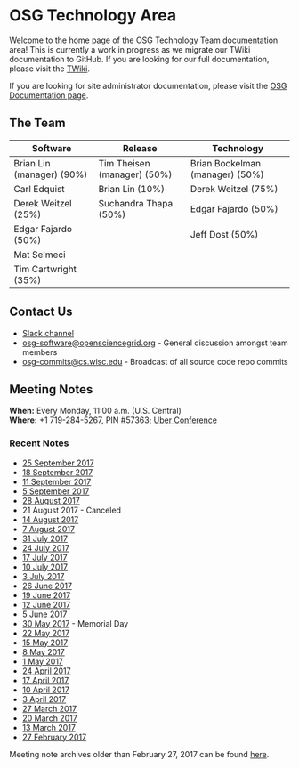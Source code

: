 OSG Technology Area
===================

Welcome to the home page of the OSG Technology Team documentation area! This is currently a work in progress as we migrate our TWiki documentation to GitHub. If you are looking for our full documentation, please visit the [TWiki](https://twiki.opensciencegrid.org/bin/view/SoftwareTeam/WebHome).

If you are looking for site administrator documentation, please visit the [OSG Documentation page](https://opensciencegrid.github.io/docs/).

The Team
--------

| Software | Release | Technology |
| ----------------- | -- | -- |
| Brian Lin (manager) (90%) | Tim Theisen (manager) (50%) | Brian Bockelman (manager) (50%) |
| Carl Edquist | Brian Lin (10%) | Derek Weitzel (75%) |
| Derek Weitzel (25%) | Suchandra Thapa (50%) | Edgar Fajardo (50%) |
| Edgar Fajardo (50%) | | Jeff Dost (50%) |
| Mat Selmeci | | | Marian Zvada (25%)
| Tim Cartwright (35%) | | |

Contact Us
----------

-  [Slack channel](https://opensciencegrid.slack.com/messages/osg-software)
-  [osg-software@opensciencegrid.org](osg-software@opensciencegrid.org) - General discussion amongst team members
-  [osg-commits@cs.wisc.edu](osg-commits@cs.wisc.edu) - Broadcast of all source code repo commits

Meeting Notes
-------------

**When:** Every Monday, 11:00 a.m. (U.S. Central)    
**Where:** +1 719-284-5267, PIN #57363; [Uber Conference](https://www.uberconference.com/osgblin)

### Recent Notes ###

  * [25 September 2017](meetings/2017/TechArea20170925.md)
  * [18 September 2017](meetings/2017/TechArea20170918.md)
  * [11 September 2017](meetings/2017/TechArea20170911.md)
  * [5 September 2017](meetings/2017/TechArea20170905.md)
  * [28 August 2017](meetings/2017/TechArea20170828.md)
  * 21 August 2017 - Canceled
  * [14 August 2017](meetings/2017/TechArea20170814.md)
  * [7 August 2017](meetings/2017/TechArea20170807.md)
  * [31 July 2017](meetings/2017/TechArea20170731.md)
  * [24 July 2017](meetings/2017/TechArea20170724.md)
  * [17 July 2017](meetings/2017/TechArea20170717.md)
  * [10 July 2017](meetings/2017/TechArea20170710.md)
  * [3 July 2017](meetings/2017/TechArea20170703.md)
  * [26 June 2017](meetings/2017/TechArea20170626.md)
  * [19 June 2017](meetings/2017/TechArea20170619.md)
  * [12 June 2017](meetings/2017/TechArea20170612.md)
  * [5 June 2017](meetings/2017/TechArea20170605.md)
  * [30 May 2017](meetings/2017/TechArea20170530.md) - Memorial Day
  * [22 May 2017](meetings/2017/TechArea20170522.md)
  * [15 May 2017](meetings/2017/TechArea20170515.md)
  * [8 May 2017](meetings/2017/TechArea20170508.md)
  * [1 May 2017](meetings/2017/TechArea20170501.md)
  * [24 April 2017](meetings/2017/TechArea20170424.md)
  * [17 April 2017](meetings/2017/TechArea20170417.md)
  * [10 April 2017](https://github.com/opensciencegrid/technology/tree/master/archive/meetings/2017/TechAreaMeeting20170410)
  * [3 April 2017](https://github.com/opensciencegrid/technology/tree/master/archive/meetings/2017/TechAreaMeeting20170403)
  * [27 March 2017](https://github.com/opensciencegrid/technology/tree/master/archive/meetings/2017/TechAreaMeeting20170327)
  * [20 March 2017](https://github.com/opensciencegrid/technology/tree/master/archive/meetings/2017/TechAreaMeeting20170320)
  * [13 March 2017](https://github.com/opensciencegrid/technology/tree/master/archive/meetings/2017/TechAreaMeeting20170313)
  * [27 February 2017](meetings/2017/TechArea20170227.md)

Meeting note archives older than February 27, 2017 can be found [here](https://github.com/opensciencegrid/technology/tree/master/docs/meetings).
